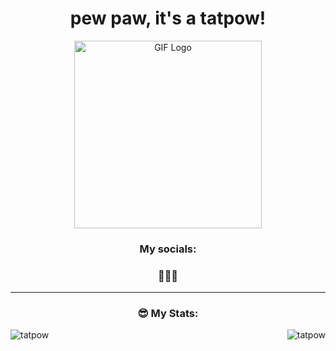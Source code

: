 <h1 align="center">pew paw, it's a tatpow!</h1>

<p align="center">
  <a href="https://tlysed.github.io/">
    <img align="center" src="assets/logo.gif" width="300" alt="GIF Logo"/>
  </a>
</p>

<h3 align="center">My socials:<h3>
<p align="center">🤫🧏‍♂️</p>

---

<h3 align="center">😎 My Stats:</h3>

<p><img align="left" src="https://github-readme-stats.vercel.app/api/top-langs?username=tatpow&show_icons=true&locale=en&layout=compact&theme=github_dark&hide_border=true" alt="tatpow" /></p>

<p><img align="right" src="https://github-readme-stats.vercel.app/api?username=tatpow&show_icons=true&locale=en&theme=github_dark&hide_border=true" alt="tatpow" /></p>
